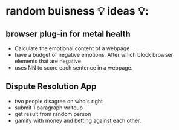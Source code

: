 # random buisness 💡 ideas 💡:

## browser plug-in for metal health

- Calculate the emotional content of a webpage
- have a budget of negative emotions. After which block browser elements that are negative
- uses NN to score each sentence in a webpage. 

## Dispute Resolution App

- two people disagree on who's right
- submit 1 paragraph writeup 
- get result from random person 
- gamify with money and betting against each other. 
